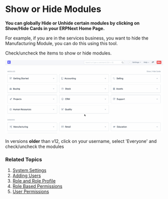 
# Show or Hide Modules


**You can globally Hide or Unhide certain modules by clicking on Show/Hide Cards in your ERPNext Home Page.**


For example, if you are in the services business, you want to hide the Manufacturing Module, you can do this using this tool.


Check/uncheck the items to show or hide modules.


![Module Settings](/files/show-hide-modules.gif)


In versions **older** than v12, click on your username, select 'Everyone' and check/uncheck the modules


### Related Topics


1. [System Settings](/docs/en/setting-up/settings/system-settings)
2. [Adding Users](/docs/en/setting-up/users-and-permissions/adding-users)
3. [Role and Role Profile](/docs/en/setting-up/users-and-permissions/role-and-role-profile)
4. [Role Based Permissions](/docs/en/setting-up/users-and-permissions/role-based-permissions)
5. [User Permissions](/docs/en/setting-up/users-and-permissions/user-permissions)


